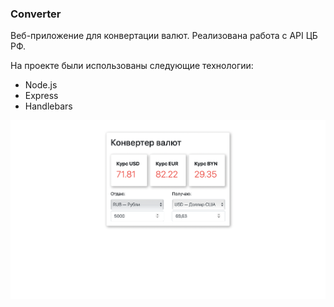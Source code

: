 ### Converter

Веб-приложение для конвертации валют.
Реализована работа с API ЦБ РФ. 

На проекте были использованы следующие технологии:
- Node.js
- Express
- Handlebars

![alt text](screenshots/file.png)
